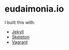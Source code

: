 eudaimonia.io
=============

I built this with:

  - [Jekyll](https://jekyllrb.com)
  - [Skeleton](http://getskeleton.com/)
  - [Vagrant](https://vagrantup.com)
